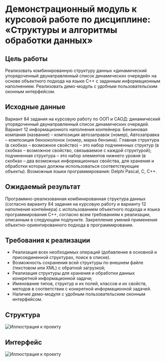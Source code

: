 # Демонстрационный модуль к курсовой работе по дисциплине: «Структуры и алгоритмы обработки данных»
## Цель работы
Реализовать комбинированную структуру данных «динамический упорядоченный двунаправленный список динамических очередей» на основе объектного подхода на языке C++ с заданным информационным наполнением. Реализовать демо-модуль с удобным пользовательским оконным интерфейсом.
## Исходные данные
Вариант 84 задания на курсовую работу по ООП и САОД: динамический упорядоченный двунаправленный список динамических очередей. 
Вариант 12 информационного наполнения контейнера: Бензиновая компания (название) – композиция автозаправок (номер), Автозаправка – композиция бензоколонок (номер, марка бензина). Главная структура (в скобках – возможное свойство) – это набор подчиненных структур (в скобках – возможное свойство, связываемое с каждой структурой); подчиненная структура – это набор элементов нижнего уровня (в скобках – два возможных информационных свойства, для хранения и обработки которых должны использоваться соответствующие объекты). 
Возможные языки программирования: Delphi Pascal, C, C++.
## Ожидаемый результат
Программно-реализованная комбинированная структура данных (согласно варианту 84 задания на курсовую работу и варианту 12 наполнения контейнера) с использованием объектного подхода и языка программирования C++, согласно всем требованиям к реализации, описанным в следующем подпункте.
Закрепление умений применения объектно-ориентированного подхода в программировании. 
## Требования к реализации
- Реализация всех необходимых операций (добавление в основной и присоединенной структурах, поиск в списке).
- Возможность сохранения всей структуры по внешнем файле (текстовом или XML) с обратной загрузкой;
- Реализация структуры для хранения и обработки данных конкретной информационной задачи;
- Именование типов, структур и их полей, классов и их свойств, методов в соответствии с конкретной информационной задачей.
- Наличие демо-модуля с удобным пользовательским оконным интерфейсом.
## Структура
![Иллюстрация к проекту](https://github.com/pshandy/Coursework-2nd-year/tree/master/demo/Structure.png)
## Интерфейс
![Иллюстрация к проекту](https://github.com/pshandy/Coursework-2nd-year/tree/master/demo/Interface.png)

